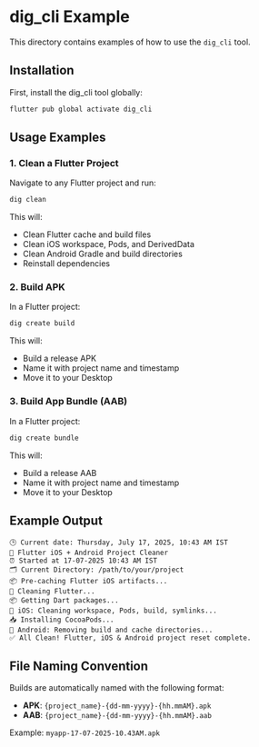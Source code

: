 # dig_cli Example

This directory contains examples of how to use the `dig_cli` tool.

## Installation

First, install the dig_cli tool globally:

```bash
flutter pub global activate dig_cli
```

## Usage Examples

### 1. Clean a Flutter Project

Navigate to any Flutter project and run:

```bash
dig clean
```

This will:
- Clean Flutter cache and build files
- Clean iOS workspace, Pods, and DerivedData
- Clean Android Gradle and build directories
- Reinstall dependencies

### 2. Build APK

In a Flutter project:

```bash
dig create build
```

This will:
- Build a release APK
- Name it with project name and timestamp
- Move it to your Desktop

### 3. Build App Bundle (AAB)

In a Flutter project:

```bash
dig create bundle
```

This will:
- Build a release AAB
- Name it with project name and timestamp
- Move it to your Desktop

## Example Output

```
🕒 Current date: Thursday, July 17, 2025, 10:43 AM IST
🚀 Flutter iOS + Android Project Cleaner
⏰ Started at 17-07-2025 10:43 AM IST
🗂 Current Directory: /path/to/your/project
📦 Pre-caching Flutter iOS artifacts...
🧹 Cleaning Flutter...
📦 Getting Dart packages...
🧼 iOS: Cleaning workspace, Pods, build, symlinks...
📥 Installing CocoaPods...
🧼 Android: Removing build and cache directories...
✅ All Clean! Flutter, iOS & Android project reset complete.
```

## File Naming Convention

Builds are automatically named with the following format:
- **APK**: `{project_name}-{dd-mm-yyyy}-{hh.mmAM}.apk`
- **AAB**: `{project_name}-{dd-mm-yyyy}-{hh.mmAM}.aab`

Example: `myapp-17-07-2025-10.43AM.apk` 